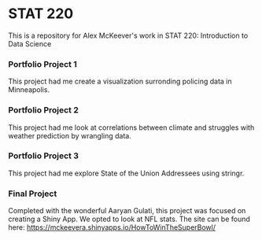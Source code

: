 # STAT 220

This is a repository for Alex McKeever's work in STAT 220: Introduction to Data Science

### Portfolio Project 1
This project had me create a visualization surronding policing data in Minneapolis.

### Portfolio Project 2
This project had me look at correlations between climate and struggles with weather prediction by wrangling data.

### Portfolio Project 3
This project had me explore State of the Union Addressees using stringr.

### Final Project
Completed with the wonderful Aaryan Gulati, this project was focused on creating a Shiny App. We opted to look at NFL stats. The site can be found here: https://mckeevera.shinyapps.io/HowToWinTheSuperBowl/